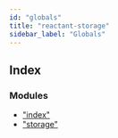 ```yaml
---
id: "globals"
title: "reactant-storage"
sidebar_label: "Globals"
---
```


## Index

### Modules

* ["index"](modules/_index_.md)
* ["storage"](modules/_storage_.md)
